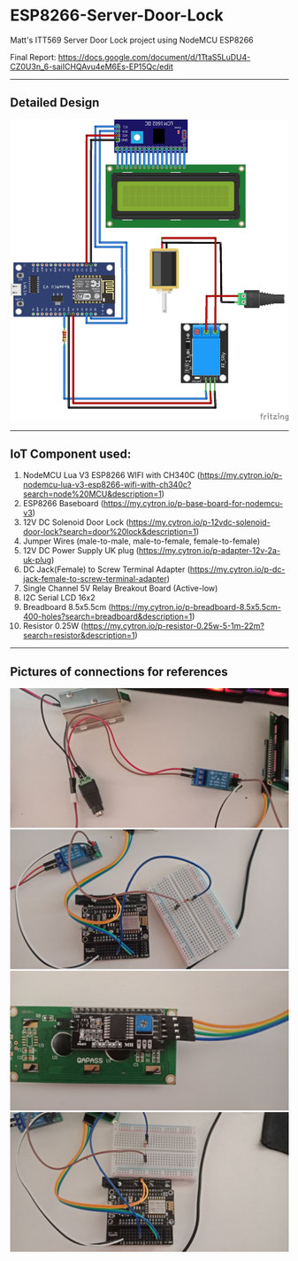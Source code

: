 # ESP8266-Server-Door-Lock
Matt's ITT569 Server Door Lock project using NodeMCU ESP8266


Final Report: https://docs.google.com/document/d/1TtaS5LuDU4-CZ0U3n_6-saiICHQAvu4eM6Es-EP15Qc/edit

---
## Detailed Design
<img src="image/Circuit diagram_bb.png">

---
## IoT Component used:

1. NodeMCU Lua V3 ESP8266 WIFI with CH340C (https://my.cytron.io/p-nodemcu-lua-v3-esp8266-wifi-with-ch340c?search=node%20MCU&description=1)
2. ESP8266 Baseboard (https://my.cytron.io/p-base-board-for-nodemcu-v3)
3. 12V DC Solenoid Door Lock (https://my.cytron.io/p-12vdc-solenoid-door-lock?search=door%20lock&description=1)
4. Jumper Wires (male-to-male, male-to-female, female-to-female)
5. 12V DC Power Supply UK plug (https://my.cytron.io/p-adapter-12v-2a-uk-plug)
6. DC Jack(Female) to Screw Terminal Adapter (https://my.cytron.io/p-dc-jack-female-to-screw-terminal-adapter)
7. Single Channel 5V Relay Breakout Board (Active-low)
8. I2C Serial LCD 16x2
9. Breadboard 8.5x5.5cm (https://my.cytron.io/p-breadboard-8.5x5.5cm-400-holes?search=breadboard&description=1)
10. Resistor 0.25W (https://my.cytron.io/p-resistor-0.25w-5-1m-22m?search=resistor&description=1)



---
## Pictures of connections for references
<img src="image/lock to relay connection.jpg">
<img src="image/esp to relay connection.jpg">
<img src="image/lcd connection.jpg">
<img src="image/esp connection.jpg">
